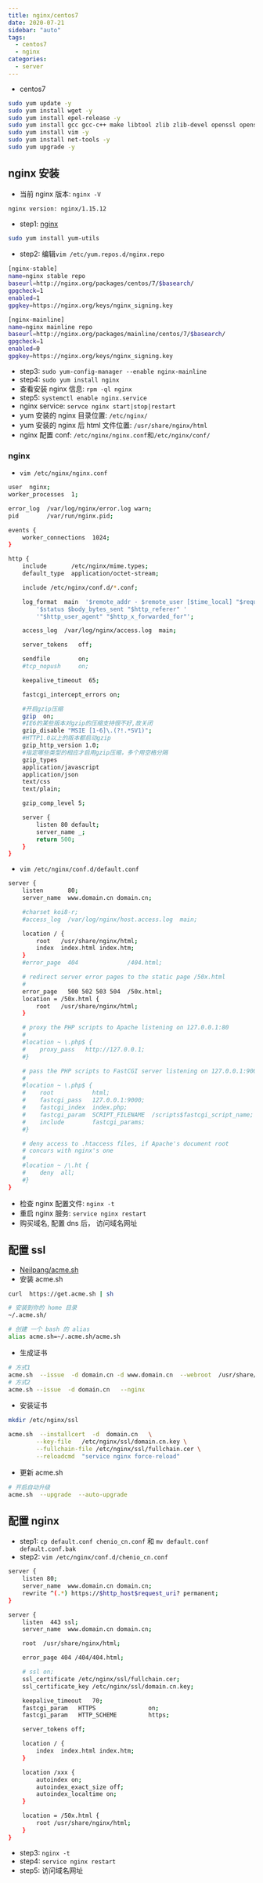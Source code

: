 ```yaml
---
title: nginx/centos7
date: 2020-07-21
sidebar: "auto"
tags:
  - centos7
  - nginx
categories:
  - server
---
```


- centos7

```bash
sudo yum update -y
sudo yum install wget -y
sudo yum install epel-release -y
sudo yum install gcc gcc-c++ make libtool zlib zlib-devel openssl openssl-devel pcre pcre-devel -y
sudo yum install vim -y
sudo yum install net-tools -y
sudo yum upgrade -y
```

## nginx 安装

- 当前 nginx 版本: `nginx -V`

```bash
nginx version: nginx/1.15.12
```

- step1: [nginx](http://nginx.org/en/linux_packages.html#RHEL-CentOS)

```bash
sudo yum install yum-utils
```

- step2: 编辑`vim /etc/yum.repos.d/nginx.repo`

```bash
[nginx-stable]
name=nginx stable repo
baseurl=http://nginx.org/packages/centos/7/$basearch/
gpgcheck=1
enabled=1
gpgkey=https://nginx.org/keys/nginx_signing.key

[nginx-mainline]
name=nginx mainline repo
baseurl=http://nginx.org/packages/mainline/centos/7/$basearch/
gpgcheck=1
enabled=0
gpgkey=https://nginx.org/keys/nginx_signing.key
```

- step3: `sudo yum-config-manager --enable nginx-mainline`
- step4: `sudo yum install nginx`
- 查看安装 nginx 信息: `rpm -ql nginx`
- step5: `systemctl enable nginx.service`
- nginx service: `servce nginx start|stop|restart`
- yum 安装的 nginx 目录位置: `/etc/nginx/`
- yum 安装的 nginx 后 html 文件位置: `/usr/share/nginx/html`
- nginx 配置 conf: `/etc/nginx/nginx.conf`和`/etc/nginx/conf/`

### nginx

- `vim /etc/nginx/nginx.conf`

<CodeBlock>

```bash
user  nginx;
worker_processes  1;

error_log  /var/log/nginx/error.log warn;
pid        /var/run/nginx.pid;

events {
    worker_connections  1024;
}

http {
    include       /etc/nginx/mime.types;
    default_type  application/octet-stream;

    include /etc/nginx/conf.d/*.conf;

    log_format  main  '$remote_addr - $remote_user [$time_local] "$request" '
        '$status $body_bytes_sent "$http_referer" '
        '"$http_user_agent" "$http_x_forwarded_for"';

    access_log  /var/log/nginx/access.log  main;

    server_tokens   off;

    sendfile        on;
    #tcp_nopush     on;

    keepalive_timeout  65;

    fastcgi_intercept_errors on;

    #开启gzip压缩
    gzip  on;
    #IE6的某些版本对gzip的压缩支持很不好,故关闭
    gzip_disable "MSIE [1-6]\.(?!.*SV1)";
    #HTTP1.0以上的版本都启动gzip
    gzip_http_version 1.0;
    #指定哪些类型的相应才启用gzip压缩，多个用空格分隔
    gzip_types
    application/javascript
    application/json
    text/css
    text/plain;

    gzip_comp_level 5;

    server {
        listen 80 default;
        server_name _;
        return 500;
    }
}
```

</CodeBlock>

- `vim /etc/nginx/conf.d/default.conf`

<CodeBlock>

```bash
server {
    listen       80;
    server_name  www.domain.cn domain.cn;

    #charset koi8-r;
    #access_log  /var/log/nginx/host.access.log  main;

    location / {
        root   /usr/share/nginx/html;
        index  index.html index.htm;
    }
    #error_page  404              /404.html;

    # redirect server error pages to the static page /50x.html
    #
    error_page   500 502 503 504  /50x.html;
    location = /50x.html {
        root   /usr/share/nginx/html;
    }

    # proxy the PHP scripts to Apache listening on 127.0.0.1:80
    #
    #location ~ \.php$ {
    #    proxy_pass   http://127.0.0.1;
    #}

    # pass the PHP scripts to FastCGI server listening on 127.0.0.1:9000
    #
    #location ~ \.php$ {
    #    root           html;
    #    fastcgi_pass   127.0.0.1:9000;
    #    fastcgi_index  index.php;
    #    fastcgi_param  SCRIPT_FILENAME  /scripts$fastcgi_script_name;
    #    include        fastcgi_params;
    #}

    # deny access to .htaccess files, if Apache's document root
    # concurs with nginx's one
    #
    #location ~ /\.ht {
    #    deny  all;
    #}
}
```

</CodeBlock>

- 检查 nginx 配置文件: `nginx -t`
- 重启 nginx 服务: `service nginx restart`
- 购买域名, 配置 dns 后， 访问域名网址

## 配置 ssl

- [Neilpang/acme.sh](https://github.com/Neilpang/acme.sh)
- 安装 acme.sh

```bash
curl  https://get.acme.sh | sh

# 安装到你的 home 目录
~/.acme.sh/

# 创建 一个 bash 的 alias
alias acme.sh=~/.acme.sh/acme.sh
```

- 生成证书

```bash
# 方式1
acme.sh  --issue  -d domain.cn -d www.domain.cn  --webroot  /usr/share/nginx/html/
# 方式2
acme.sh --issue  -d domain.cn   --nginx
```

- 安装证书

```bash
mkdir /etc/nginx/ssl

acme.sh  --installcert  -d  domain.cn   \
        --key-file   /etc/nginx/ssl/domain.cn.key \
        --fullchain-file /etc/nginx/ssl/fullchain.cer \
        --reloadcmd  "service nginx force-reload"
```

- 更新 acme.sh

```bash
# 开启自动升级
acme.sh  --upgrade  --auto-upgrade
```

## 配置 nginx

- step1: `cp default.conf chenio_cn.conf` 和 `mv default.conf default.conf.bak`
- step2: `vim /etc/nginx/conf.d/chenio_cn.conf`

<CodeBlock>

```bash
server {
    listen 80;
    server_name  www.domain.cn domain.cn;
    rewrite ^(.*) https://$http_host$request_uri? permanent;
}

server {
    listen  443 ssl;
    server_name  www.domain.cn domain.cn;

    root  /usr/share/nginx/html;

    error_page 404 /404/404.html;

    # ssl on;
    ssl_certificate /etc/nginx/ssl/fullchain.cer;
    ssl_certificate_key /etc/nginx/ssl/domain.cn.key;

    keepalive_timeout   70;
    fastcgi_param   HTTPS               on;
    fastcgi_param   HTTP_SCHEME         https;

    server_tokens off;

    location / {
        index  index.html index.htm;
    }

    location /xxx {
        autoindex on;
        autoindex_exact_size off;
        autoindex_localtime on;
    }

    location = /50x.html {
        root /usr/share/nginx/html;
    }
}
```

</CodeBlock>

- step3: `nginx -t`
- step4: `service nginx restart`
- step5: 访问域名网址
